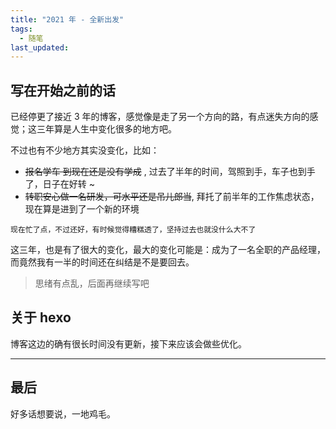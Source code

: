 ```yaml
---
title: "2021 年 - 全新出发"
tags: 
  - 随笔
last_updated:
---
```



## 写在开始之前的话

已经停更了接近 3 年的博客，感觉像是走了另一个方向的路，有点迷失方向的感觉；这三年算是人生中变化很多的地方吧。

不过也有不少地方其实没变化，比如：

- ~~报名学车 到现在还是没有学成~~ , 过去了半年的时间，驾照到手，车子也到手了，日子在好转 ~
- ~~转职安心做一名研发，可水平还是吊儿郎当~~, 拜托了前半年的工作焦虑状态，现在算是进到了一个新的环境

`现在忙了点，不过还好，有时候觉得糟糕透了，坚持过去也就没什么大不了`

这三年，也是有了很大的变化，最大的变化可能是：成为了一名全职的产品经理，而竟然我有一半的时间还在纠结是不是要回去。

> 思绪有点乱，后面再继续写吧

## 关于 hexo

博客这边的确有很长时间没有更新，接下来应该会做些优化。

---

## 最后

好多话想要说，一地鸡毛。
